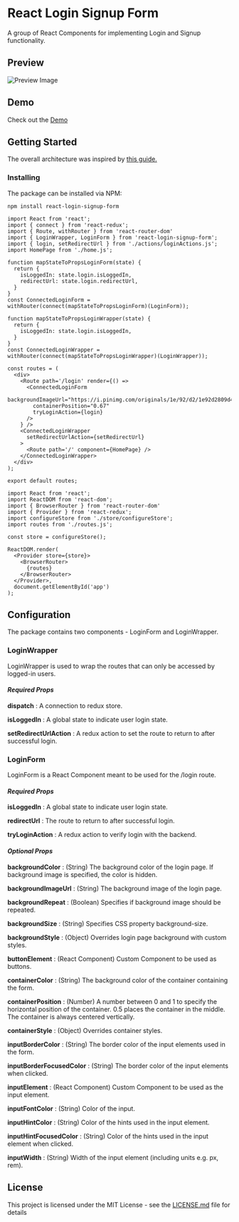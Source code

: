 # React Login Signup Form

A group of React Components for implementing Login and Signup functionality.

## Preview

![Preview Image](https://raw.githubusercontent.com/hassanaliaskari/ReactLoginSignupForm/master/docs/preview.png)

## Demo

Check out the [Demo](https://hassanaliaskari.github.io/ReactLoginSignupForm/)


## Getting Started
The overall architecture was inspired by [this guide.](https://medium.com/the-many/adding-login-and-authentication-sections-to-your-react-or-react-native-app-7767fd251bd1)

### Installing
The package can be installed via NPM:
```
npm install react-login-signup-form
```

```
import React from 'react';
import { connect } from 'react-redux';
import { Route, withRouter } from 'react-router-dom'
import { LoginWrapper, LoginForm } from 'react-login-signup-form';
import { login, setRedirectUrl } from './actions/loginActions.js';
import HomePage from './home.js';

function mapStateToPropsLoginForm(state) {
  return {
    isLoggedIn: state.login.isLoggedIn,
    redirectUrl: state.login.redirectUrl,
  }
}
const ConnectedLoginForm = withRouter(connect(mapStateToPropsLoginForm)(LoginForm));

function mapStateToPropsLoginWrapper(state) {
  return {
    isLoggedIn: state.login.isLoggedIn,
  }
}
const ConnectedLoginWrapper = withRouter(connect(mapStateToPropsLoginWrapper)(LoginWrapper));

const routes = (
  <div>
    <Route path='/login' render={() =>
      <ConnectedLoginForm
        backgroundImageUrl="https://i.pinimg.com/originals/1e/92/d2/1e92d2809d44371f04cbc4d3d6ce22c1.jpg"
        containerPosition="0.67"
        tryLoginAction={login}
      />
    } />
    <ConnectedLoginWrapper
      setRedirectUrlAction={setRedirectUrl}
    >
      <Route path='/' component={HomePage} />
    </ConnectedLoginWrapper>
  </div>
);

export default routes;
```

```
import React from 'react';
import ReactDOM from 'react-dom';
import { BrowserRouter } from 'react-router-dom'
import { Provider } from 'react-redux';
import configureStore from './store/configureStore';
import routes from './routes.js';

const store = configureStore();

ReactDOM.render(
  <Provider store={store}>
    <BrowserRouter>
      {routes}
    </BrowserRouter>
  </Provider>,
  document.getElementById('app')
);
```

## Configuration

The package contains two components - LoginForm and LoginWrapper.

### LoginWrapper
LoginWrapper is used to wrap the routes that can only be accessed by logged-in users.

#### *Required Props*
**dispatch** : A connection to redux store.

**isLoggedIn** : A global state to indicate user login state.

**setRedirectUrlAction** : A redux action to set the route to return to after successful login.

### LoginForm
LoginForm is a React Component meant to be used for the /login route.

#### *Required Props*
**isLoggedIn** : A global state to indicate user login state.

**redirectUrl** : The route to return to after successful login.

**tryLoginAction** : A redux action to verify login with the backend.

#### *Optional Props*
**backgroundColor** : (String) The background color of the login page. If background image is specified, the color is hidden.

**backgroundImageUrl** : (String) The background image of the login page.

**backgroundRepeat** : (Boolean) Specifies if background image should be repeated.

**backgroundSize** : (String) Specifies CSS property background-size.

**backgroundStyle** : (Object) Overrides login page background with custom styles.

**buttonElement** : (React Component) Custom Component to be used as buttons.

**containerColor** : (String) The background color of the container containing the form.

**containerPosition** : (Number) A number between 0 and 1 to specify the horizontal position of the container. 0.5 places the container in the middle. The container is always centered vertically.

**containerStyle** : (Object) Overrides container styles.

**inputBorderColor** : (String) The border color of the input elements used in the form.

**inputBorderFocusedColor** : (String) The border color of the input elements when clicked.

**inputElement** : (React Component) Custom Component to be used as the input element.

**inputFontColor** : (String) Color of the input.

**inputHintColor** : (String) Color of the hints used in the input element.

**inputHintFocusedColor** : (String) Color of the hints used in the input element when clicked.

**inputWidth** : (String) Width of the input element (including units e.g. px, rem).

## License

This project is licensed under the MIT License - see the [LICENSE.md](LICENSE.md) file for details
